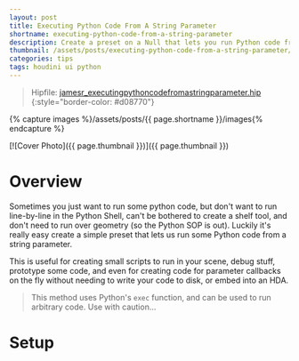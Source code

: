 ```yaml
---
layout: post
title: Executing Python Code From A String Parameter
shortname: executing-python-code-from-a-string-parameter
description: Create a preset on a Null that lets you run Python code from it
thumbnail: /assets/posts/executing-python-code-from-a-string-parameter/images/preview.png
categories: tips
tags: houdini ui python
---
```


> Hipfile: [jamesr_executingpythoncodefromastringparameter.hip](/assets/posts/executing-python-code-from-a-string-parameter/jamesr_executingpythoncodefromastringparameter.hip)
{:style="border-color: #d08770"}

{% capture images %}/assets/posts/{{ page.shortname }}/images{% endcapture %}

[![Cover Photo]({{ page.thumbnail }})]({{ page.thumbnail }})

# Overview

Sometimes you just want to run some python code, but don't want to run
line-by-line in the Python Shell, can't be bothered to create a shelf tool, and
don't need to run over geometry (so the Python SOP is out). Luckily it's really
easy create a simple preset that lets us run some Python code from a string
parameter.

This is useful for creating small scripts to run in your scene, debug stuff,
prototype some code, and even for creating code for parameter callbacks on the
fly without needing to write your code to disk, or embed into an HDA.

> This method uses Python's `exec` function, and can be used to run arbitrary code. Use with caution...

# Setup

##
